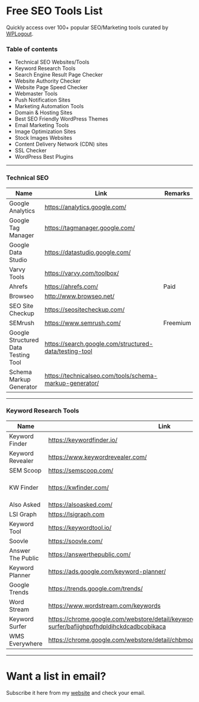 # Free SEO Tools List
Quickly access over 100+ popular SEO/Marketing tools curated by [WPLogout](https://www.wplogout.com).
### Table of contents
* Technical SEO Websites/Tools
* Keyword Research Tools
* Search Engine Result Page Checker
* Website Authority Checker
* Website Page Speed Checker
* Webmaster Tools
* Push Notification Sites
* Marketing Automation Tools
* Domain & Hosting Sites
* Best SEO Friendly WordPress Themes
* Email Marketing Tools
* Image Optimization Sites
* Stock Images Websites
* Content Delivery Network (CDN) sites
* SSL Checker
* WordPress Best Plugins

---
### Technical SEO
| Name | Link | Remarks |
|---|---|---|
| Google Analytics                    | https://analytics.google.com/                           | |                          
| Google Tag Manager                  | https://tagmanager.google.com/                          | | 
| Google Data Studio                  | https://datastudio.google.com/                          | |
| Varvy Tools                         | https://varvy.com/toolbox/                              | |
| Ahrefs                              | https://ahrefs.com/                                     | Paid |
| Browseo                             | http://www.browseo.net/                                 | |
| SEO Site Checkup                    | https://seositecheckup.com/                             | |
| SEMrush                             | https://www.semrush.com/                                | Freemium |
| Google Structured Data Testing Tool | https://search.google.com/structured-data/testing-tool  | |
| Schema Markup Generator             | https://technicalseo.com/tools/schema-markup-generator/ | |
---
### Keyword Research Tools
| Name | Link | Remarks |
|---|---|---|
| Keyword Finder    | https://keywordfinder.io/                                                                 |                        |
| Keyword Revealer  | https://www.keywordrevealer.com/                                                          |                        |
| SEM Scoop         | https://semscoop.com/                                                                     |                        |
| KW Finder         | https://kwfinder.com/                                                                     | Free Trail for 10 Days |
| Also Asked        | https://alsoasked.com/                                                                    |                        |
| LSI Graph         | https://lsigraph.com                                                                      |                        |
| Keyword Tool      | https://keywordtool.io/                                                                   |                        |
| Soovle            | https://soovle.com/                                                                       |                        |
| Answer The Public | https://answerthepublic.com/                                                              |                        |
| Keyword Planner   | https://ads.google.com/keyword-planner/                                                   |                        |
| Google Trends     | https://trends.google.com/trends/                                                         |                        |
| Word Stream       | https://www.wordstream.com/keywords                                                       |                        |
| Keyword Surfer    | https://chrome.google.com/webstore/detail/keyword-surfer/bafijghppfhdpldihckdcadbcobikaca | Chrome Extension       |
| WMS Everywhere    | https://chrome.google.com/webstore/detail/chbmoagfhnkggnhbjpoonnmhnpjdjdod                | Chrome Extension       |
----
# Want a list in email?
Subscribe it here from my [website](https://www.wplogout.com/free-seo-tools/) and check your email.
